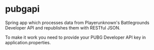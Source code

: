# pubgapi
Spring app which processes data from Playerunknown's Battlegrounds Developer API and republishes them with RESTful JSON.

To make it work you need to provide your PUBG Developer API key in application.properties.
